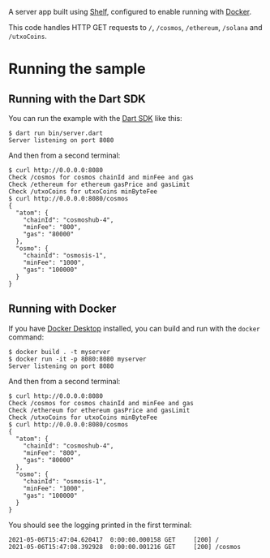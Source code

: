 A server app built using [Shelf](https://pub.dev/packages/shelf),
configured to enable running with [Docker](https://www.docker.com/).

This code handles HTTP GET requests to `/`, `/cosmos`, `/ethereum`, `/solana` and `/utxoCoins`.

# Running the sample

## Running with the Dart SDK

You can run the example with the [Dart SDK](https://dart.dev/get-dart)
like this:

```
$ dart run bin/server.dart
Server listening on port 8080
```

And then from a second terminal:
```
$ curl http://0.0.0.0:8080
Check /cosmos for cosmos chainId and minFee and gas
Check /ethereum for ethereum gasPrice and gasLimit
Check /utxoCoins for utxoCoins minByteFee
$ curl http://0.0.0.0:8080/cosmos
{
  "atom": {
    "chainId": "cosmoshub-4",
    "minFee": "800",
    "gas": "80000"
  },
  "osmo": {
    "chainId": "osmosis-1",
    "minFee": "1000",
    "gas": "100000"
  }
}
```

## Running with Docker

If you have [Docker Desktop](https://www.docker.com/get-started) installed, you
can build and run with the `docker` command:

```
$ docker build . -t myserver
$ docker run -it -p 8080:8080 myserver
Server listening on port 8080
```

And then from a second terminal:
```
$ curl http://0.0.0.0:8080
Check /cosmos for cosmos chainId and minFee and gas
Check /ethereum for ethereum gasPrice and gasLimit
Check /utxoCoins for utxoCoins minByteFee
$ curl http://0.0.0.0:8080/cosmos
{
  "atom": {
    "chainId": "cosmoshub-4",
    "minFee": "800",
    "gas": "80000"
  },
  "osmo": {
    "chainId": "osmosis-1",
    "minFee": "1000",
    "gas": "100000"
  }
}
```

You should see the logging printed in the first terminal:
```
2021-05-06T15:47:04.620417  0:00:00.000158 GET     [200] /
2021-05-06T15:47:08.392928  0:00:00.001216 GET     [200] /cosmos
```
